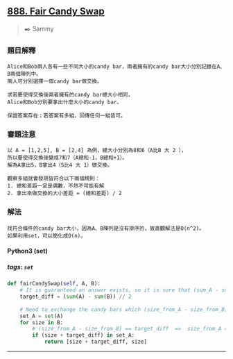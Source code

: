 ## [888. Fair Candy Swap](https://leetcode.com/problems/fair-candy-swap/)
> :black_nib: Sammy
### 題目解釋
	Alice和Bob兩人各有一些不同大小的candy bar，兩者擁有的candy bar大小分別記錄在A、B兩個陣列中。
	兩人可分別選擇一個candy bar做交換。
	
	求若要使得交換後兩者擁有的candy bar總大小相同，
	Alice和Bob分別要拿出什麼大小的candy bar。

	保證答案存在；若答案有多組，回傳任何一組皆可。
### 審題注意
	以 A = [1,2,5], B = [2,4] 為例，總大小分別為8和6（A比B 大 2 ），
	所以要使得交換後變成7和7（A總和-1，B總和+1）。
	解為A拿出5，B拿出4（5比4 大 1）做交換。

	觀察多組就會發現皆符合以下兩個規則：
	1. 總和差距一定是偶數，不然不可能有解
	2. 拿出來做交換的大小差距 = (總和差距) / 2
### 解法
	找符合條件的candy bar大小，因為A、B陣列是沒有排序的，故直觀解法是O(n^2)。
	如果利用set，可以簡化成O(n)。
#### Python3 (set)
##### tags: `set`
```python
def fairCandySwap(self, A, B):
    # It is guaranteed an answer exists, so it is sure that (sum_A - sum_B) is even.
    target_diff = (sum(A) - sum(B)) // 2
    
    # Need to exchange the candy bars which (size_from_A - size_from_B) == target_diff
    set_A = set(A)
    for size in B:
        # (size_from_A - size_from_B) == target_diff  =>  size_from_A == size_from_B + target_diff
        if (size + target_diff) in set_A:
            return [size + target_diff, size]

```
---
